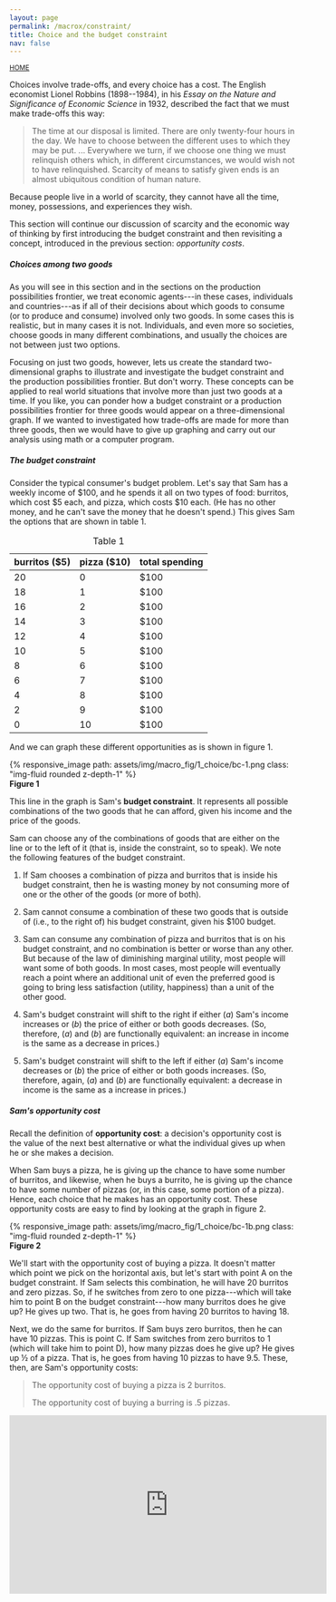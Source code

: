```yaml
---
layout: page
permalink: /macrox/constraint/
title: Choice and the budget constraint
nav: false
---
```


<link rel="stylesheet" href="/assets/css/table.css">

[<small>HOME</small>](/macrox/)

Choices involve trade-offs, and every choice has a cost. The English economist Lionel Robbins (1898--1984), in his *Essay on the Nature and Significance of Economic Science* in 1932, described the fact that we must make trade-offs this way:

> The time at our disposal is limited. There are only twenty-four hours in the day. We have to choose between the different uses to which they may be put. \... Everywhere we turn, if we choose one thing we must relinquish others which, in different circumstances, we would wish not to have relinquished. Scarcity of means to satisfy given ends is an almost ubiquitous condition of human nature.

Because people live in a world of scarcity, they cannot have all the time, money, possessions, and experiences they wish.

This section will continue our discussion of scarcity and the economic way of thinking by first introducing the budget constraint and then revisiting a concept, introduced in the previous section: *opportunity costs*.

##### Choices among two goods

As you will see in this section and in the sections on the production possibilities frontier, we treat economic agents---in these cases, individuals and countries---as if all of their decisions about which goods to consume (or to produce and consume) involved only two goods. In some cases this is realistic, but in many cases it is not. Individuals, and even more so societies, choose goods in many different combinations, and usually the choices are not between just two options. 

Focusing on just two goods, however, lets us create the standard two-dimensional graphs to illustrate and investigate the budget constraint and the production possibilities frontier. But don't worry. These concepts can be applied to real world situations that involve more than just two goods at a time. If you like, you can ponder how a budget constraint or a production possibilities frontier for three goods would appear on a three-dimensional graph. If we wanted to investigated how trade-offs are made for more than three goods, then we would have to give up graphing and carry out our analysis using math or a computer program. 


##### The budget constraint

Consider the typical consumer's budget problem. Let's say that Sam has a weekly income of \$100, and he spends it all on two types of food: burritos, which cost \$5 each, and pizza, which costs \$10 each. (He has no other money, and he can't save the money that he doesn't spend.) This gives Sam the options that are shown in table 1.

<table class="styled-table">
<thead>
<tr>
<th>burritos ($5)</th>
<th>pizza ($10)</th>
<th>total spending</th>
</tr>
</thead>
<tbody>
<tr>
<td>20</td>
<td>0</td>
<td>$100</td>
</tr>
<tr>
<td>18</td>
<td>1</td>
<td>$100</td>
</tr>
<tr>
<td>16</td>
<td>2</td>
<td>$100</td>
</tr>
<tr>
<td>14</td>
<td>3</td>
<td>$100</td>
</tr>
<tr>
<td>12</td>
<td>4</td>
<td>$100</td>
</tr>
<tr>
<td>10</td>
<td>5</td>
<td>$100</td>
</tr>
<tr>
<td>8</td>
<td>6</td>
<td>$100</td>
</tr>
<tr>
<td>6</td>
<td>7</td>
<td>$100</td>
</tr>
<tr>
<td>4</td>
<td>8</td>
<td>$100</td>
</tr>
<tr>
<td>2</td>
<td>9</td>
<td>$100</td>
</tr>
<tr>
<td>0</td>
<td>10</td>
<td>$100</td>
</tr>
</tbody>
<caption>Table 1</caption>
</table>

And we can graph these different opportunities as is shown in figure 1.


<div class="container">
<div class="row">
	<div class="col-8">
		{% responsive_image path: assets/img/macro_fig/1_choice/bc-1.png class: "img-fluid rounded z-depth-1" %}
	</div>
</div>
<div class="caption"><div align="left">
<strong>Figure 1</strong></div>
</div>
</div>


This line in the graph is Sam's **budget constraint**. It represents all possible combinations of the two goods that he can afford, given his income and the price of the goods.

Sam can choose any of the combinations of goods that are either on the line or to the left of it (that is, inside the constraint, so to speak). We note the following features of the budget constraint.

1. If Sam chooses a combination of pizza and burritos that is inside his budget constraint, then he is wasting money by not consuming more of one or the other of the goods (or more of both).

2. Sam cannot consume a combination of these two goods that is outside of (i.e., to the right of) his budget constraint, given his \$100 budget.

3. Sam can consume any combination of pizza and burritos that is on his budget constraint, and no combination is better or worse than any other. But because of the law of diminishing marginal utility, most people will want some of both goods. In most cases, most people will eventually reach a point where an additional unit of even the preferred good is going to bring less satisfaction (utility, happiness) than a unit of the other good.

4. Sam's budget constraint will shift to the right if either (*a*) Sam's income increases or (*b*) the price of either or both goods decreases. (So, therefore, (*a*) and (*b*) are functionally equivalent: an increase in income is the same as a decrease in prices.)

5. Sam's budget constraint will shift to the left if either (*a*) Sam's income decreases or (*b*) the price of either or both goods increases. (So, therefore, again, (*a*) and (*b*) are functionally equivalent: a decrease in income is the same as a increase in prices.)

##### Sam's opportunity cost

Recall the definition of **opportunity cost**: a decision's opportunity cost is the value of the next best alternative or what the individual gives up when he or she makes a decision.

When Sam buys a pizza, he is giving up the chance to have some number of burritos, and likewise, when he buys a burrito, he is giving up the chance to have some number of pizzas (or, in this case, some portion of a pizza). Hence, each choice that he makes has an opportunity cost. These opportunity costs are easy to find by looking at the graph in figure 2.

<div class="container">
<div class="row">
	<div class="col-8">
		{% responsive_image path: assets/img/macro_fig/1_choice/bc-1b.png class: "img-fluid rounded z-depth-1" %}
	</div>
</div>
<div class="caption"><div align="left">
<strong>Figure 2</strong></div>
</div>
</div>

We'll start with the opportunity cost of buying a pizza. It doesn't matter which point we pick on the horizontal axis, but let's start with point A on the budget constraint. If Sam selects this combination, he will have 20 burritos and zero pizzas. So, if he switches from zero to one pizza---which will take him to point B on the budget constraint---how many burritos does he give up? He gives up two. That is, he goes from having 20 burritos to having 18.

Next, we do the same for burritos. If Sam buys zero burritos, then he can have 10 pizzas. This is point C. If Sam switches from zero burritos to 1 (which will take him to point D), how many pizzas does he give up? He gives up ½ of a pizza. That is, he goes from having 10 pizzas to have 9.5. These, then, are Sam's opportunity costs:

> The opportunity cost of buying a pizza is 2 burritos.
>
> The opportunity cost of buying a burring is .5 pizzas.


<p align="center"><iframe width="560" height="315" src="https://www.youtube-nocookie.com/embed/m5ABIikb_D8?si=kgqhZhrbb6NjoZrE" title="YouTube video player" frameborder="0" allow="accelerometer; autoplay; clipboard-write; encrypted-media; gyroscope; picture-in-picture; web-share" allowfullscreen></iframe></p>